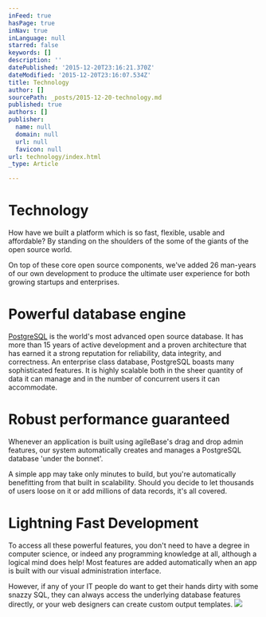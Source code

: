 ```yaml
---
inFeed: true
hasPage: true
inNav: true
inLanguage: null
starred: false
keywords: []
description: ''
datePublished: '2015-12-20T23:16:21.370Z'
dateModified: '2015-12-20T23:16:07.534Z'
title: Technology
author: []
sourcePath: _posts/2015-12-20-technology.md
published: true
authors: []
publisher:
  name: null
  domain: null
  url: null
  favicon: null
url: technology/index.html
_type: Article

---
```

# Technology

How have we built a platform which is so fast, flexible, usable and affordable? By standing on the shoulders of the some of the giants of the open source world.

On top of these core open source components, we've added 26 man-years of our own development to produce the ultimate user experience for both growing startups and enterprises.

# Powerful database engine

[PostgreSQL][0] is the world's most advanced open source database. It has more than 15 years of active development and a proven architecture that has earned it a strong reputation for reliability, data integrity, and correctness. An enterprise class database, PostgreSQL boasts many sophisticated features. It is highly scalable both in the sheer quantity of data it can manage and in the number of concurrent users it can accommodate.

# Robust performance guaranteed

Whenever an application is built using agileBase's drag and drop admin features, our system automatically creates and manages a PostgreSQL database 'under the bonnet'.

A simple app may take only minutes to build, but you're automatically benefitting from that built in scalability. Should you decide to let thousands of users loose on it or add millions of data records, it's all covered.

# Lightning Fast Development

To access all these powerful features, you don't need to have a degree in computer science, or indeed any programming knowledge at all, although a logical mind does help! Most features are added automatically when an app is built with our visual administration interface.

However, if any of your IT people do want to get their hands dirty with some snazzy SQL, they can always access the underlying database features directly, or your web designers can create custom output templates.
![](https://the-grid-user-content.s3-us-west-2.amazonaws.com/2a3956a1-b558-4281-a414-ab3bb2882f20.png)

[0]: http://www.postgresql.org/about/